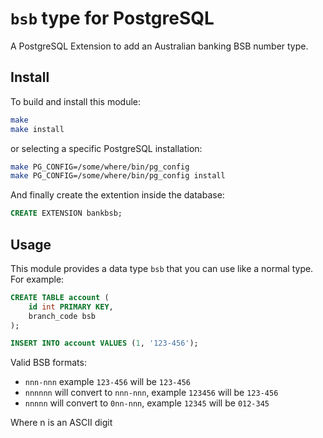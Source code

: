 # `bsb` type for PostgreSQL

A PostgreSQL Extension to add an Australian banking BSB number type.

## Install

To build and install this module:

```sh
make
make install
```

or selecting a specific PostgreSQL installation:

```sh
make PG_CONFIG=/some/where/bin/pg_config
make PG_CONFIG=/some/where/bin/pg_config install
```

And finally create the extention inside the database:

```sql
CREATE EXTENSION bankbsb;
```

## Usage

This module provides a data type `bsb` that you can use like a normal type. For example:

```sql
CREATE TABLE account (
    id int PRIMARY KEY,
    branch_code bsb
);

INSERT INTO account VALUES (1, '123-456');
```

Valid BSB formats:
- `nnn-nnn`		example `123-456` will be `123-456`
- `nnnnnn` 		will convert to `nnn-nnn`, example `123456` will be `123-456`
- `nnnnn` 		will convert to `0nn-nnn`, example `12345` will be `012-345`

Where n is an ASCII digit
